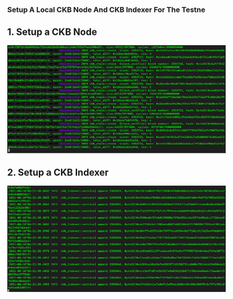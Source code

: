 ### Setup A Local CKB Node And CKB Indexer For The Testne

## 1. Setup a CKB Node

![](1.png)

## 2. Setup a CKB Indexer

![](2.png)
